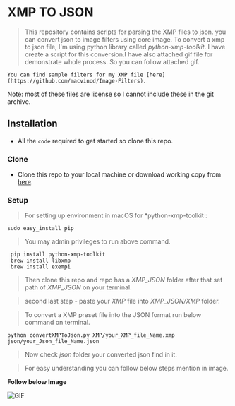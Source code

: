 # XMP TO JSON
> This repository contains scripts for parsing the XMP files to json. you can convert json to image filters using core image.
> To convert a xmp to json file, I'm using python library called *python-xmp-toolkit*. I have create a script for this conversion.I have also attached gif file for demonstrate whole process. So you can follow attached gif.


 ```
You can find sample filters for my XMP file [here](https://github.com/macvinod/Image-Filters). 
```

Note: most of these files are license so I cannot include these in the git archive.

## Installation
 - All the `code` required to get started so clone this repo.

### Clone

 - Clone this repo to your local machine or download working copy from [here](https://github.com/macvinod/XMP-To-Json/archive/v1.0.zip).

### Setup

  > For setting up environment in macOS for *python-xmp-toolkit :
  ```
  sudo easy_install pip
 ```
   
  >You may admin privileges to run above command.

  ```
   pip install python-xmp-toolkit
   brew install libxmp
   brew install exempi
 ```

  >Then clone this repo and repo has a *XMP_JSON*  folder after that set path of  *XMP_JSON* on your terminal. 

  > second last step - paste your *XMP* file into *XMP_JSON/XMP* folder.
   
  > To convert a XMP preset file into the JSON format run below command on terminal.
   
   ```
   python convertXMPToJson.py XMP/your_XMP_file_Name.xmp json/your_Json_file_Name.json
   ```   
  > Now check *json* folder your converted json find in it.

 > For easy understanding you can follow below steps mention in image.
 
 **Follow below Image**

 ![
 GIF](https://github.com/macvinod/XMP-To-Json/blob/master/Images/Screen-Recording-2020-06-29-at-11.45.42-PM.gif)

